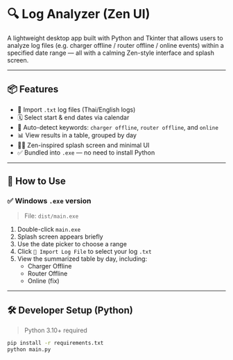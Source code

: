 # 🔍 Log Analyzer (Zen UI)

A lightweight desktop app built with Python and Tkinter that allows users to analyze log files (e.g. charger offline / router offline / online events) within a specified date range — all with a calming Zen-style interface and splash screen.

---

## 📦 Features

- 📂 Import `.txt` log files (Thai/English logs)
- 🗓 Select start & end dates via calendar
- 🔌 Auto-detect keywords: `charger offline`, `router offline`, and `online`
- 📊 View results in a table, grouped by day
- 🧘‍♀️ Zen-inspired splash screen and minimal UI
- ✅ Bundled into `.exe` — no need to install Python

---

## 🚀 How to Use

### ✅ Windows `.exe` version

> File: `dist/main.exe`

1. Double-click `main.exe`
2. Splash screen appears briefly
3. Use the date picker to choose a range
4. Click `📂 Import Log File` to select your log `.txt`
5. View the summarized table by day, including:
   - Charger Offline
   - Router Offline
   - Online (fix)

---

## 🛠 Developer Setup (Python)

> Python 3.10+ required

```bash
pip install -r requirements.txt
python main.py
